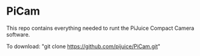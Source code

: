 # PiCam
This repo contains everything needed to runt the PiJuice Compact Camera software. 

To download: "git clone https://github.com/pijuice/PiCam.git" 
